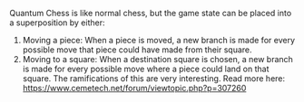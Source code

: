 Quantum Chess is like normal chess, but the game state can be placed into a superposition by either:
1) Moving a piece: When a piece is moved, a new branch is made for every possible move that piece could have made from their square.
2) Moving to a square: When a destination square is chosen, a new branch is made for every possible move where a piece could land on that square.
The ramifications of this are very interesting. Read more here: https://www.cemetech.net/forum/viewtopic.php?p=307260
